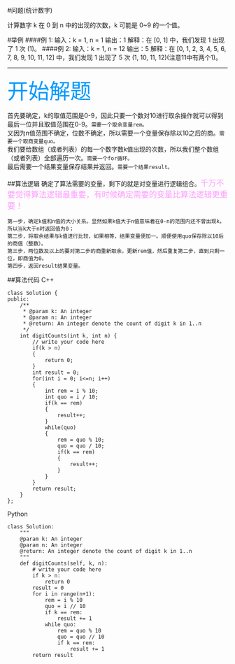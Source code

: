 #问题(统计数字)

计算数字 k 在 0 到 n 中的出现的次数，k 可能是 0~9 的一个值。


#举例
####例 1:
    输入：k = 1, n = 1
    输出：1
    解释：在 [0, 1] 中，我们发现 1 出现了 1 次 (1)。
####例 2:
    输入：k = 1, n = 12
    输出：5
    解释：在 [0, 1, 2, 3, 4, 5, 6, 7, 8, 9, 10, 11, 12] 中，我们发现 1 出现了 5 次 (1, 10, 11, 12)(注意11中有两个1)。


******
<font color=#0099ff size=12 face="黑体">开始解题</font>

首先要确定，k的取值范围是0-9，因此只要一个数对10进行取余操作就可以得到最后一位并且取值范围在0-9。`需要一个取余变量rem。`  
又因为n值范围不确定，位数不确定，所以需要一个变量保存除以10之后的商。`需要一个取商变量quo。`  
我们要给数组（或者列表）的每一个数字数k值出现的次数，所以我们整个数组（或者列表）全部遍历一次。`需要一个for循环。`  
最后需要一个结果变量保存结果并返回。`需要一个结果result。`


##算法逻辑
确定了算法需要的变量，剩下的就是对变量进行逻辑组合。<font color=#ff99ff size=4 face="黑体">千万不要觉得算法逻辑最重要，有时候确定需要的变量比算法逻辑更重要！</font>

    第一步，确定k值和n值的大小关系。显然如果k值大于n值意味着在0-n的范围内还不曾出现k，所以当k大于n时返回值为0；
    第二步，将取余结果与k值进行比较，如果相等，结果变量便加一。顺便使用quo保存除以10后的商值（整数）。
    第三步，两位数及以上的要对第二步的商重新取余，更新rem值，然后重复第二步，直到只剩一位，即商值为0。
    第四步，返回result结果变量。

##算法代码
C++
```buildoutcfg
class Solution {
public:
    /**
     * @param k: An integer
     * @param n: An integer
     * @return: An integer denote the count of digit k in 1..n
     */
    int digitCounts(int k, int n) {
        // write your code here
        if(k > n)
        {
            return 0;
        }
        int result = 0;
        for(int i = 0; i<=n; i++)
        {
            int rem = i % 10;
            int quo = i / 10;
            if(k == rem)
            {
                result++;
            }
            while(quo)
            {
                rem = quo % 10;
                quo = quo / 10;
                if(k == rem)
                {
                    result++;
                }
            }
        }
        return result;
    }
};
```
Python

```buildoutcfg
class Solution:
    """
    @param k: An integer
    @param n: An integer
    @return: An integer denote the count of digit k in 1..n
    """
    def digitCounts(self, k, n):
        # write your code here
        if k > n:
            return 0
        result = 0
        for i in range(n+1):
            rem = i % 10
            quo = i // 10
            if k == rem:
                result += 1
            while quo:
                rem = quo % 10
                quo = quo // 10
                if k == rem:
                    result += 1
        return result

```